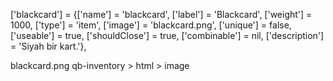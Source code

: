 
<!-- qb-core > shared > items.lua -->
['blackcard'] 			 = {['name'] = 'blackcard', 			  	['label'] = 'Blackcard', 		['weight'] = 1000, 		['type'] = 'item', 		['image'] = 'blackcard.png', 	['unique'] = false, 	['useable'] = true, 	['shouldClose'] = true,	   ['combinable'] = nil,   ['description'] = 'Siyah bir kart.'},

blackcard.png qb-inventory > html > image